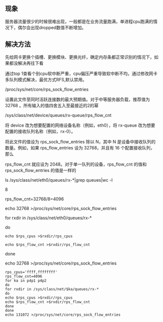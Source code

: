 ## 现象

服务器流量很少的时候很难出现，一般都是在业务流量跑满，单进程cpu跑满的情况下，偶尔会出现dropped数值不断增加。

## 解决方法

先给网卡更换个插槽、更换模块、更换光纤，确定内存条都正常识别的情况下，如果都没解决再往下看

通过top 1查看个别cpu软中断严重，cpu偏压严重导致软中断不均，通过修改网卡多队列模式解决，最优方式RFS,默认禁用。

/proc/sys/net/core/rps_sock_flow_entries

设置此文件至同时活跃连接数的最大预期值。对于中等服务器负载，推荐值为 32768 。所有输入的值四舍五入至最接近的2的幂

/sys/class/net/device/queues/rx-queue/rps_flow_cnt

将 device 改为想要配置的网络设备名称（例如，eth0），将 rx-queue 改为想要配置的接收队列名称（例如，rx-0）。

将此文件的值设为 rps_sock_flow_entries 除以 N，其中 N 是设备中接收队列的数量。例如，如果 rps_flow_entries 设为 32768，并且有 16 个配置接收队列，那么

rps_flow_cnt 就应设为 2048。对于单一队列的设备，rps_flow_cnt 的值和 rps_sock_flow_entries 的值是一样的

ls /sys/class/net/eth0/queues/rx-*|grep queues|wc -l

8

rps_flow_cnt=32768/8=4096

echo 32768 >/proc/sys/net/core/rps_sock_flow_entries

for rxdir in /sys/class/net/eth0/queues/rx-*

do

    echo $rps_cpus >$rxdir/rps_cpus

    echo $rps_flow_cnt >$rxdir/rps_flow_cnt

done

echo 32768 >/proc/sys/net/core/rps_sock_flow_entries


	rps_cpus='ffff,ffffffff'
	rps_flow_cnt=4096
	for ka in p4p1 p4p2
	do
	for rxdir in /sys/class/net/$ka/queues/rx-*
	do
	echo $rps_cpus >$rxdir/rps_cpus
	echo $rps_flow_cnt >$rxdir/rps_flow_cnt
	done
	done
	echo 131072 >/proc/sys/net/core/rps_sock_flow_entries



